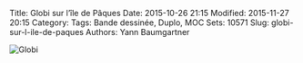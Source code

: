 Title: Globi sur l’île de Pâques
Date: 2015-10-26 21:15
Modified: 2015-11-27 20:15
Category:
Tags: Bande dessinée, Duplo, MOC
Sets: 10571
Slug: globi-sur-l-ile-de-paques
Authors: Yann Baumgartner

![Globi][globi]

[globi]: {filename}/images/globi.jpg  "Globi"
